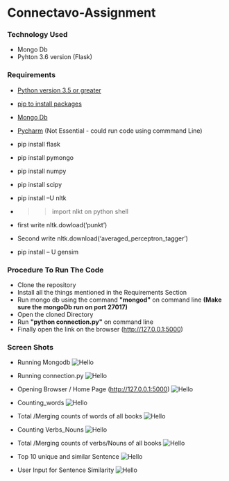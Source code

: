 # Connectavo-Assignment 
### Technology Used
- Mongo Db
- Pyhton 3.6 version (Flask)

### Requirements 
- [Python version 3.5 or greater](https://www.python.org/downloads/)
- [pip to install packages](https://github.com/BurntSushi/nfldb/wiki/Python-&-pip-Windows-installation)
- [Mongo Db](https://docs.mongodb.com/manual/installation/) 
- [Pycharm](https://docs.mongodb.com/manual/installation/) (Not Essential - could run code using commmand Line) 
-	pip install flask
-	pip install pymongo
- pip install numpy
- pip install scipy
-	pip install –U nltk
- >>	import nlkt on python shell
-  first write nltk.dowload(‘punkt’)
- Second write nltk.download(‘averaged_perceptron_tagger’)

-	pip install – U gensim


### Procedure To Run The Code
- Clone the repository
- Install all the things mentioned in the Requirements Section
- Run mongo db using the command  **"mongod"**  on command line **(Make sure the mongoDb run on port 27017)**
- Open the cloned Directory
- Run **"python connection.py"** on command line
- Finally open the link on the browser (http://127.0.0.1:5000)

### Screen Shots
- Running Mongodb
![Hello](https://user-images.githubusercontent.com/24355495/38740076-11d23cca-3f50-11e8-94a1-83ff970fd2d2.PNG)


- Running connection.py
![Hello](https://user-images.githubusercontent.com/24355495/38740076-11d23cca-3f50-11e8-94a1-83ff970fd2d2.PNG)



- Opening Browser / Home Page (http://127.0.0.1:5000)
![Hello](https://user-images.githubusercontent.com/24355495/38739690-0b86eba0-3f4f-11e8-9236-e04bdb340451.PNG)



- Counting_words
![Hello](https://user-images.githubusercontent.com/24355495/38739710-15b89db2-3f4f-11e8-895a-95ac1917272e.PNG)



- Total /Merging counts of words of all books
![Hello](https://user-images.githubusercontent.com/24355495/38739682-04788cec-3f4f-11e8-9711-d984cb218f5a.PNG)



- Counting Verbs_Nouns
![Hello](https://user-images.githubusercontent.com/24355495/38739694-0e4db60c-3f4f-11e8-9b3a-1af117587618.PNG)



 - Total /Merging counts of verbs/Nouns of all books
 ![Hello](https://user-images.githubusercontent.com/24355495/38739678-039ac83a-3f4f-11e8-8c7c-0228282e16e1.PNG)



 - Top 10 unique and similar Sentence
 ![Hello](https://user-images.githubusercontent.com/24355495/38739701-11bb7644-3f4f-11e8-9c77-bb230f4a00ea.PNG)
 


- User Input for Sentence Similarity
 ![Hello](https://user-images.githubusercontent.com/24355495/38739705-13143058-3f4f-11e8-9559-ecd1acb471b4.PNG)
 
